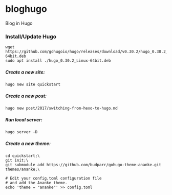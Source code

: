 # bloghugo
Blog in Hugo

### Install/Update Hugo
```
wget https://github.com/gohugoio/hugo/releases/download/v0.30.2/hugo_0.30.2_Linux-64bit.deb
sudo apt install ./hugo_0.30.2_Linux-64bit.deb
```

##### Create a new site: 
`hugo new site quickstart`

##### Create a new post: 
`hugo new post/2017/switching-from-hexo-to-hugo.md`

##### Run local server: 
`hugo server -D`
    
##### Create a new theme:
```
cd quickstart;\
git init;\
git submodule add https://github.com/budparr/gohugo-theme-ananke.git themes/ananke;\

# Edit your config.toml configuration file
# and add the Ananke theme.
echo 'theme = "ananke"' >> config.toml
```
